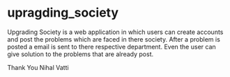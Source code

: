 # upragding_society

Upgrading Society is a web application in which users can create accounts and post the problems which are faced in there society. After a problem is posted a email is sent to there respective department. Even the user can give solution to the problems that are already post.



Thank You
Nihal Vatti
